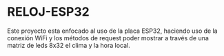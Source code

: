 # RELOJ-ESP32
Este proyecto esta enfocado al uso de la placa ESP32, haciendo uso de la conexión WiFi y los métodos de request poder mostrar a través de una matriz de leds 8x32 el clima y la hora local.
